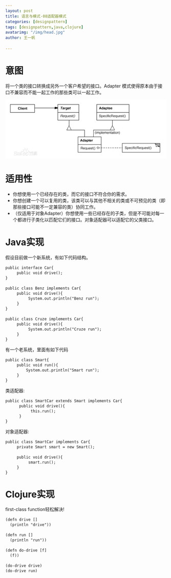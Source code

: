 ```yaml
---
layout: post
title: 语言与模式-08适配器模式
categories: [designpattern]
tags: [designpattern,java,clojure]
avatarimg: "/img/head.jpg"
author: 王一帆

---
```

# 意图

将一个类的接口转换成另外一个客户希望的接口。Adapter 模式使得原本由于接口不兼容而不能一起工作的那些类可以一起工作。

![](/assets/designpattern/adapter.jpg)

# 适用性

- 你想使用一个已经存在的类，而它的接口不符合你的需求。
- 你想创建一个可以复用的类，该类可以与其他不相关的类或不可预见的类（即那些接口可能不一定兼容的类）协同工作。
- （仅适用于对象Adapter）你想使用一些已经存在的子类，但是不可能对每一个都进行子类化以匹配它们的接口。对象适配器可以适配它的父类接口。

# Java实现

假设目前做一个新系统，有如下代码结构。

``` {.java}
public interface Car{
     public void drive();
}

public class Benz implements Car{
     public void drive(){
          System.out.println("Benz run");
     }
}

public class Cruze implements Car{
     public void drive(){
          System.out.println("Cruze run");
     }
}
```

有一个老系统，里面有如下代码

``` {.java}
public class Smart{
     public void run(){
         System.out.println("Smart run");
     }
}
```

<!-- more -->

类适配器:

``` {.java}
public class SmartCar extends Smart implements Car{
      public void drive(){
           this.run();
      }
}
```

对象适配器:

``` {.java}
public class SmartCar implements Car{
     private Smart smart = new Smart();

     public void drive(){
          smart.run();
     }
}
```

# Clojure实现

first-class function轻松解决!

```
(defn drive []
  (println "drive"))

(defn run []
  (println "run"))

(defn do-drive [f]
  (f))

(do-drive drive)
(do-drive run)
```

